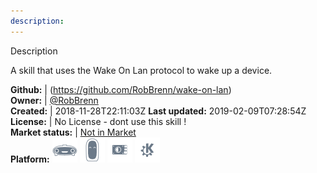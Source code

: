```yaml
---
description: 
---
```

Description

A skill that uses the Wake On Lan protocol to wake up a device.

**Github:** | (https://github.com/RobBrenn/wake-on-lan)  
**Owner:** | [@RobBrenn](https://github.com/RobBrenn)  
**Created:** | 2018-11-28T22:11:03Z  **Last updated:** 2019-02-09T07:28:54Z  
**License:** | No License - dont use this skill !  
**Market status:** | [Not in Market](https://market.mycroft.ai/skill/)  
**Platform:**   ![](.gitbook/assets/mark-1-icon.png)  ![](.gitbook/assets/mark-2-icon.png)  ![](.gitbook/assets/picroft-icon.png)  ![](.gitbook/assets/kde.png)   

